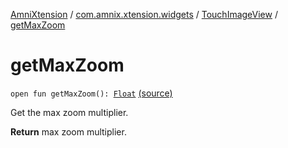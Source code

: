 [AmniXtension](../../index.md) / [com.amnix.xtension.widgets](../index.md) / [TouchImageView](index.md) / [getMaxZoom](./get-max-zoom.md)

# getMaxZoom

`open fun getMaxZoom(): `[`Float`](https://kotlinlang.org/api/latest/jvm/stdlib/kotlin/-float/index.html) [(source)](https://github.com/AmniX/AmniXTension/tree/master/AmniXtension/src/main/java/com/amnix/xtension/widgets/TouchImageView.java#L392)

Get the max zoom multiplier.

**Return**
max zoom multiplier.

